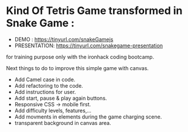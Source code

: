 # Kind Of Tetris Game transformed in Snake Game :

- DEMO : https://tinyurl.com/snakeGamejs
- PRESENTATION: https://tinyurl.com/snakegame-presentation

for training purpose only with the ironhack coding bootcamp.

Next things to do to improve this simple game with canvas.

- Add Camel case in code.
- Add refactoring to the code.
- Add instructions for user.
- Add start, pause & play again buttons.
- Responsive CSS → mobile first.
- Add difficulty levels, features,...
- Add movments in elements during the game charging scene.
- transparent background in canvas area.
